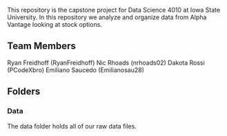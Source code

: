 This repository is the capstone project for Data Science 4010 at Iowa State University. In this repository we analyze and organize data from Alpha Vantage looking at stock options.

## Team Members
Ryan Freidhoff (RyanFreidhoff)
Nic Rhoads (nrhoads02)
Dakota Rossi (PCodeXbro)
Emiliano Saucedo (Emilianosau28)

## Folders
### Data
The data folder holds all of our raw data files.
